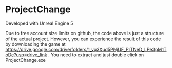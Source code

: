 # ProjectChange

Developed with Unreal Engine 5

Due to free account size limits on github, the code above is just a structure of the actual project. However, you can experience the result of this code by downloading the game at https://drive.google.com/drive/folders/1_vq3Xud5PNjUF_PrTNeD_LPe3pM1ToDc?usp=drive_link .
You need to extract and just double click on ProjectChange.exe
